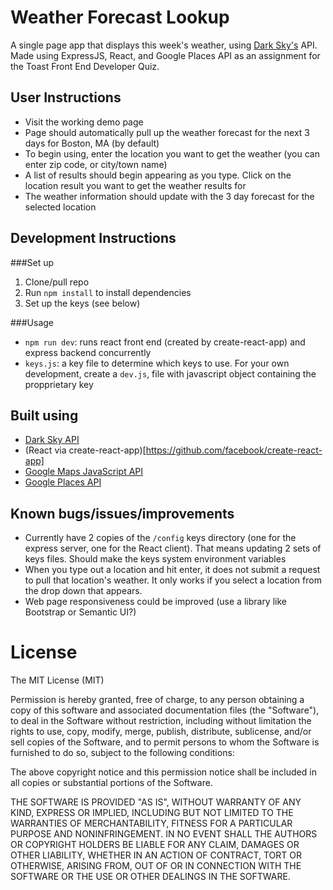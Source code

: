 # Weather Forecast Lookup

A single page app that displays this week's weather, using [Dark Sky's](https://darksky.net/dev) API. Made using ExpressJS, React, and Google Places API as an assignment for the Toast Front End Developer Quiz.

## User Instructions

- Visit the working demo page
- Page should automatically pull up the weather forecast for the next 3 days for Boston, MA (by default)
- To begin using, enter the location you want to get the weather (you can enter zip code, or city/town name)
- A list of results should begin appearing as you type. Click on the location result you want to get the weather results for
- The weather information should update with the 3 day forecast for the selected location

## Development Instructions

###Set up

1. Clone/pull repo
2. Run `npm install` to install dependencies
3. Set up the keys (see below)

###Usage

- `npm run dev`: runs react front end (created by create-react-app) and express backend concurrently
- `keys.js`: a key file to determine which keys to use. For your own development, create a `dev.js`, file with javascript object containing the propprietary key

## Built using

- [Dark Sky API](https://darksky.net/dev)
- (React via create-react-app)[https://github.com/facebook/create-react-app]
- [Google Maps JavaScript API](https://developers.google.com/maps/documentation/javascript/get-api-key)
- [Google Places API](https://developers.google.com/places/web-service/autocomplete)

## Known bugs/issues/improvements

- Currently have 2 copies of the `/config` keys directory (one for the express server, one for the React client). That means updating 2 sets of keys files. Should make the keys system environment variables
- When you type out a location and hit enter, it does not submit a request to pull that location's weather. It only works if you select a location from the drop down that appears.
- Web page responsiveness could be improved (use a library like Bootstrap or Semantic UI?)

# License

The MIT License (MIT)

Permission is hereby granted, free of charge, to any person obtaining a copy of this software and associated documentation files (the "Software"), to deal in the Software without restriction, including without limitation the rights to use, copy, modify, merge, publish, distribute, sublicense, and/or sell copies of the Software, and to permit persons to whom the Software is furnished to do so, subject to the following conditions:

The above copyright notice and this permission notice shall be included in all copies or substantial portions of the Software.

THE SOFTWARE IS PROVIDED "AS IS", WITHOUT WARRANTY OF ANY KIND, EXPRESS OR IMPLIED, INCLUDING BUT NOT LIMITED TO THE WARRANTIES OF MERCHANTABILITY, FITNESS FOR A PARTICULAR PURPOSE AND NONINFRINGEMENT. IN NO EVENT SHALL THE AUTHORS OR COPYRIGHT HOLDERS BE LIABLE FOR ANY CLAIM, DAMAGES OR OTHER LIABILITY, WHETHER IN AN ACTION OF CONTRACT, TORT OR OTHERWISE, ARISING FROM, OUT OF OR IN CONNECTION WITH THE SOFTWARE OR THE USE OR OTHER DEALINGS IN THE SOFTWARE.
